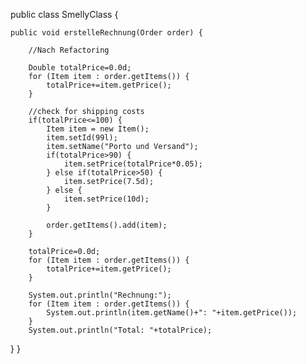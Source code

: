public class SmellyClass {

    public void erstelleRechnung(Order order) {

        //Nach Refactoring

        Double totalPrice=0.0d;
        for (Item item : order.getItems()) {
            totalPrice+=item.getPrice();
        }

        //check for shipping costs
        if(totalPrice<=100) {
            Item item = new Item();
            item.setId(99l);
            item.setName("Porto und Versand");
            if(totalPrice>90) {
                item.setPrice(totalPrice*0.05);
            } else if(totalPrice>50) {
                item.setPrice(7.5d);
            } else {
                item.setPrice(10d);
            }

            order.getItems().add(item);
        }

        totalPrice=0.0d;
        for (Item item : order.getItems()) {
            totalPrice+=item.getPrice();
        }

        System.out.println("Rechnung:");
        for (Item item : order.getItems()) {
            System.out.println(item.getName()+": "+item.getPrice());
        }
        System.out.println("Total: "+totalPrice);
}
}
